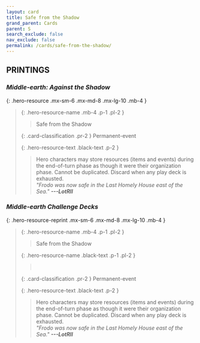 ```yaml
---
layout: card
title: Safe from the Shadow
grand_parent: Cards
parent: S
search_exclude: false
nav_exclude: false
permalink: /cards/safe-from-the-shadow/
---
```


## PRINTINGS


### _Middle-earth: Against the Shadow_

{: .hero-resource .mx-sm-6 .mx-md-8 .mx-lg-10 .mb-4 }
> {: .hero-resource-name .mb-4 .p-1 .pl-2 }
> > <div class="card-mp"></div>
> > <div class="card-name">Safe from the Shadow</div>
>
> {: .card-classification .pr-2 }
> Permanent-event
>
> {: .hero-resource-text .black-text .p-2 }
> > Hero characters may store resources (items and events) during the end-of-turn phase as though it were their organization phase. Cannot be duplicated. Discard when any play deck is exhausted. <br>_"Frodo was now safe in the Last Homely House east of the Sea."_ ***---&#65279;LotRII*** 
> 

### _Middle-earth Challenge Decks_

{: .hero-resource-reprint .mx-sm-6 .mx-md-8 .mx-lg-10 .mb-4 }
> {: .hero-resource-name .mb-4 .p-1 .pl-2 }
> > <div class="card-mp"></div>
> > <div class="card-name">Safe from the Shadow</div>
>
> {: .hero-resource-name .black-text .p-1 .pl-2 }
> > &nbsp;
>
> {: .card-classification .pr-2 }
> Permanent-event
>
> {: .hero-resource-text .black-text .p-2 }
> > Hero characters may store resources (items and events) during the end-of-turn phase as though it were their organization phase. Cannot be duplicated. Discard when any play deck is exhausted. <br>_"Frodo was now safe in the Last Homely House east of the Sea."_ ***---&#65279;LotRII*** 
> 
